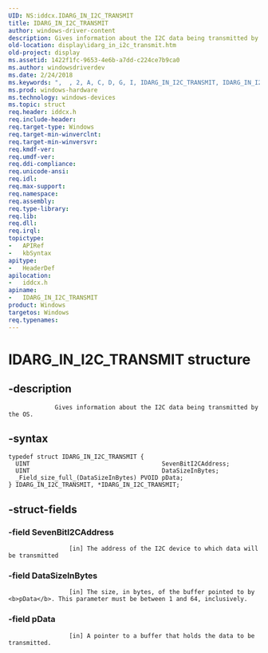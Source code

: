 ```yaml
---
UID: NS:iddcx.IDARG_IN_I2C_TRANSMIT
title: IDARG_IN_I2C_TRANSMIT
author: windows-driver-content
description: Gives information about the I2C data being transmitted by the OS.
old-location: display\idarg_in_i2c_transmit.htm
old-project: display
ms.assetid: 1422f1fc-9653-4e6b-a7dd-c224ce7b9ca0
ms.author: windowsdriverdev
ms.date: 2/24/2018
ms.keywords: ",  , 2, A, C, D, G, I, IDARG_IN_I2C_TRANSMIT, IDARG_IN_I2C_TRANSMIT structure [Display Devices], M, N, R, S, T, _, display.idarg_in_i2c_transmit, iddcx/IDARG_IN_I2C_TRANSMIT"
ms.prod: windows-hardware
ms.technology: windows-devices
ms.topic: struct
req.header: iddcx.h
req.include-header: 
req.target-type: Windows
req.target-min-winverclnt: 
req.target-min-winversvr: 
req.kmdf-ver: 
req.umdf-ver: 
req.ddi-compliance: 
req.unicode-ansi: 
req.idl: 
req.max-support: 
req.namespace: 
req.assembly: 
req.type-library: 
req.lib: 
req.dll: 
req.irql: 
topictype:
-	APIRef
-	kbSyntax
apitype:
-	HeaderDef
apilocation:
-	iddcx.h
apiname:
-	IDARG_IN_I2C_TRANSMIT
product: Windows
targetos: Windows
req.typenames: 
---
```


# IDARG_IN_I2C_TRANSMIT structure


## -description



                 Gives information about the I2C data being transmitted by the OS.
             


## -syntax


````
typedef struct IDARG_IN_I2C_TRANSMIT {
  UINT                                     SevenBitI2CAddress;
  UINT                                     DataSizeInBytes;
  _Field_size_full_(DataSizeInBytes) PVOID pData;
} IDARG_IN_I2C_TRANSMIT, *IDARG_IN_I2C_TRANSMIT;
````


## -struct-fields




### -field SevenBitI2CAddress


                     [in] The address of the I2C device to which data will be transmitted
                 


### -field DataSizeInBytes


                     [in] The size, in bytes, of the buffer pointed to by <b>pData</b>. This parameter must be between 1 and 64, inclusively.
                 


### -field pData


                     [in] A pointer to a buffer that holds the data to be transmitted.
                 

